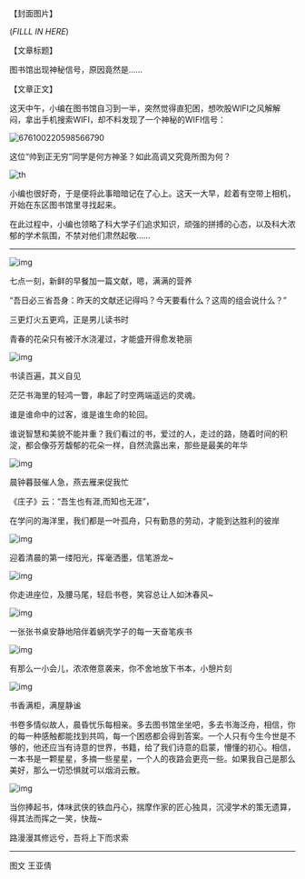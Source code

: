 【封面图片】

(*FILLL IN HERE*)

【文章标题】

图书馆出现神秘信号，原因竟然是……

【文章正文】

这天中午，小编在图书馆自习到一半，突然觉得直犯困，想吹股WIFI之风解解闷，拿出手机搜索WIFI，却不料发现了一个神秘的WIFI信号：

![676100220598566790](img\676100220598566790.jpg)

这位“帅到正无穷”同学是何方神圣？如此高调又究竟所图为何？

![th](img\th.jpg)

小编也很好奇，于是便将此事暗暗记在了心上。这天一大早，趁着有空带上相机，开始在东区图书馆里寻找起来。

在此过程中，小编也领略了科大学子们追求知识，顽强的拼搏的心态，以及科大浓郁的学术氛围，不禁对他们肃然起敬……

***

![img](img/image001.jpg)

七点一刻，新鲜的早餐加一篇文献，嗯，满满的营养

“吾日必三省吾身：昨天的文献还记得吗？今天要看什么？这周的组会说什么？”

三更灯火五更鸡，正是男儿读书时

青春的花朵只有被汗水浇灌过，才能盛开得愈发艳丽

![img](img/image002.jpg)

书读百遍，其义自见

茫茫书海里的轻鸿一瞥，串起了时空两端遥远的灵魂。

谁是谁命中的过客，谁是谁生命的轮回。

谁说智慧和美貌不能并重？我们看过的书，爱过的人，走过的路，随着时间的积淀，都会像芬芳馥郁的花朵一样，自然流露出来，那些是最美的年华

![img](img/image003.jpg)

晨钟暮鼓催人急，燕去雁来促我忙

《庄子》云：“吾生也有涯,而知也无涯”，

在学问的海洋里，我们都是一叶孤舟，只有勤恳的劳动，才能到达胜利的彼岸

![img](img/image004.jpg)

迎着清晨的第一缕阳光，挥毫洒墨，信笔游龙~

![img](img/image005.jpg)

你走进座位，及腰马尾，轻启书卷，笑容总让人如沐春风~

![img](img/image006.jpg)

一张张书桌安静地陪伴着蜗壳学子的每一天奋笔疾书

![img](img/image008.jpg)

有那么一小会儿，浓浓倦意袭来，你不舍地放下书本，小憩片刻

![img](img/image009.jpg)

书香满柜，满屋静谧

书卷多情似故人，晨昏忧乐每相亲。多去图书馆坐坐吧，多去书海泛舟，相信，你的每一种感触都能找到共鸣，每一个困惑都会得到答案。一个人只有今生今世是不够的，他还应当有诗意的世界，书籍，给了我们诗意的启蒙，懵懂的初心。相信，一本书是一颗星星，多摘一些星星，一个人的夜路会更亮一些。如果我自己是那么美好，那么一切恐惧就可以烟消云散。

![img](img/image010.jpg)

当你捧起书，体味武侠的铁血丹心，揣摩作家的匠心独具，沉浸学术的策无遗算，得其法而挥之一笑，快哉~

路漫漫其修远兮，吾将上下而求索

***

图文 王亚倩